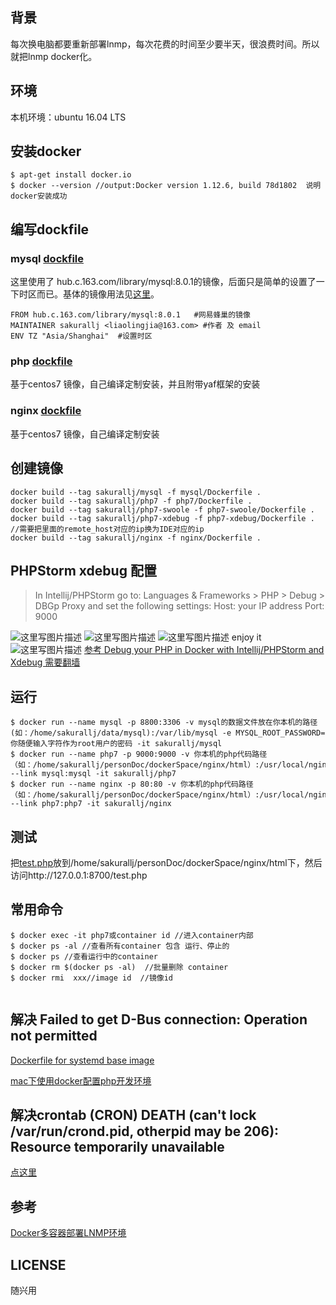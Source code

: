 ## 背景
每次换电脑都要重新部署lnmp，每次花费的时间至少要半天，很浪费时间。所以就把lnmp docker化。
## 环境
本机环境：ubuntu 16.04 LTS
## 安装docker

``` shell
$ apt-get install docker.io
$ docker --version //output:Docker version 1.12.6, build 78d1802  说明docker安装成功
```
## 编写dockfile
### mysql [dockfile](https://github.com/sakurallj/docker-lnmp/blob/master/lnmp/mysql/Dockerfile)
这里使用了 hub.c.163.com/library/mysql:8.0.1的镜像，后面只是简单的设置了一下时区而已。基体的镜像用法见[这里](https://c.163.com/hub#/m/repository/?repoId=2955)。
```
FROM hub.c.163.com/library/mysql:8.0.1   #网易蜂巢的镜像
MAINTAINER sakurallj <liaolingjia@163.com> #作者 及 email
ENV TZ "Asia/Shanghai"  #设置时区
```
### php [dockfile](https://github.com/sakurallj/docker-lnmp/blob/master/lnmp/php7/Dockerfile)

基于centos7 镜像，自己编译定制安装，并且附带yaf框架的安装
### nginx [dockfile](https://github.com/sakurallj/docker-lnmp/blob/master/lnmp/nginx/Dockerfile)
基于centos7 镜像，自己编译定制安装 

## 创建镜像

``` shell
docker build --tag sakurallj/mysql -f mysql/Dockerfile .
docker build --tag sakurallj/php7 -f php7/Dockerfile .
docker build --tag sakurallj/php7-swoole -f php7-swoole/Dockerfile .
docker build --tag sakurallj/php7-xdebug -f php7-xdebug/Dockerfile . //需要把里面的remote_host对应的ip换为IDE对应的ip
docker build --tag sakurallj/nginx -f nginx/Dockerfile .
```
## PHPStorm xdebug 配置
> In Intellij/PHPStorm go to: Languages & Frameworks > PHP > Debug > DBGp Proxy and set the following settings:
> Host: your IP address
> Port: 9000

![这里写图片描述](https://github.com/sakurallj/docker-lnmp/blob/master/images/1506582725591.jpg)
![这里写图片描述](https://github.com/sakurallj/docker-lnmp/blob/master/images/1506582813543.jpg)
![这里写图片描述](https://github.com/sakurallj/docker-lnmp/blob/master/images/1506582842657.jpg)
enjoy it
![这里写图片描述](https://github.com/sakurallj/docker-lnmp/blob/master/images/1506582873299.jpg)
[参考 Debug your PHP in Docker with Intellij/PHPStorm and Xdebug 需要翻墙](https://gist.github.com/chadrien/c90927ec2d160ffea9c4)
## 运行
``` shell
$ docker run --name mysql -p 8800:3306 -v mysql的数据文件放在你本机的路径(如：/home/sakurallj/data/mysql):/var/lib/mysql -e MYSQL_ROOT_PASSWORD=你随便输入字符作为root用户的密码 -it sakurallj/mysql
$ docker run --name php7 -p 9000:9000 -v 你本机的php代码路径（如：/home/sakurallj/personDoc/dockerSpace/nginx/html）:/usr/local/nginx/html --link mysql:mysql -it sakurallj/php7
$ docker run --name nginx -p 80:80 -v 你本机的php代码路径（如：/home/sakurallj/personDoc/dockerSpace/nginx/html）:/usr/local/nginx/html --link php7:php7 -it sakurallj/nginx
```

## 测试
把[test.php](https://github.com/sakurallj/docker-lnmp/blob/master/lnmp/php7/test.php)放到/home/sakurallj/personDoc/dockerSpace/nginx/html下，然后访问http://127.0.0.1:8700/test.php


## 常用命令

```
$ docker exec -it php7或container id //进入container内部
$ docker ps -al //查看所有container 包含 运行、停止的
$ docker ps //查看运行中的container
$ docker rm $(docker ps -al)  //批量删除 container
$ docker rmi  xxx//image id  //镜像id


```
## 解决 Failed to get D-Bus connection: Operation not permitted
[Dockerfile for systemd base image](https://github.com/docker-library/docs/tree/master/centos#systemd-integration)

[mac下使用docker配置php开发环境](https://www.u3v3.com/ar/1319)
## 解决crontab (CRON) DEATH (can't lock /var/run/crond.pid, otherpid may be 206): Resource temporarily unavailable
[点这里](http://blog.csdn.net/SakuraLLj/article/details/78407944)

## 参考
[Docker多容器部署LNMP环境](http://www.jianshu.com/p/fcd0e542a6b2)

## LICENSE
随兴用
